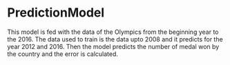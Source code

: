 # PredictionModel
This model is fed with the data of the Olympics from the beginning year to the 2016. The data used to train is the data upto 2008 and it predicts for the year 2012 and 2016. Then the model predicts the number of medal won by the country and the error is calculated.
